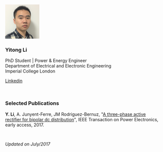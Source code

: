 ![](https://raw.githubusercontent.com/yt-li/yt-li.github.io/master/LYT.png)
  
### Yitong Li
PhD Student | Power & Energy Engineer  
Department of Electrical and Electronic Engineering  
Imperial College London  
  
[Linkedin](https://www.linkedin.com/in/yitong-li/)

<br />

### Selected Publications
**Y. Li**, A. Junyent-Ferre, JM Rodriguez-Bernuz, "[A three-phase active rectifier for bipolar dc distribution](http://ieeexplore.ieee.org/document/7921443/#full-text-section)", IEEE Transaction on Power Electronics, early access, 2017.  

<br />

*Updated on July/2017*
